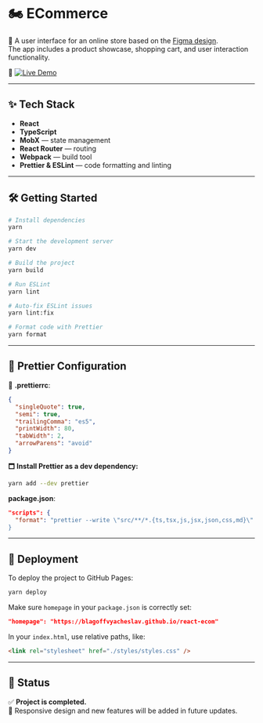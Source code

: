 # 🏍 ECommerce

🎨 A user interface for an online store based on the [Figma design](https://www.figma.com/design/V105wd67bkF2X7oOzCLPEG/E-commerce).  
The app includes a product showcase, shopping cart, and user interaction functionality.

🚀 [![Live Demo](https://img.shields.io/badge/Live-Demo-blue?style=for-the-badge)](https://blagoffvyacheslav.github.io/react-ecom)

---

## ✨ Tech Stack

- **React**
- **TypeScript**
- **MobX** — state management
- **React Router** — routing
- **Webpack** — build tool
- **Prettier & ESLint** — code formatting and linting

---

## 🛠 Getting Started

```bash
# Install dependencies
yarn

# Start the development server
yarn dev

# Build the project
yarn build

# Run ESLint
yarn lint

# Auto-fix ESLint issues
yarn lint:fix

# Format code with Prettier
yarn format
```

---

## 📀 Prettier Configuration

📂 **.prettierrc**:

```json
{
  "singleQuote": true,
  "semi": true,
  "trailingComma": "es5",
  "printWidth": 80,
  "tabWidth": 2,
  "arrowParens": "avoid"
}
```

🗖 **Install Prettier as a dev dependency:**

```bash
yarn add --dev prettier
```

**package.json**:

```json
"scripts": {
  "format": "prettier --write \"src/**/*.{ts,tsx,js,jsx,json,css,md}\"
}
```

---

## 🚀 Deployment

To deploy the project to GitHub Pages:

```bash
yarn deploy
```

Make sure `homepage` in your `package.json` is correctly set:

```json
"homepage": "https://blagoffvyacheslav.github.io/react-ecom"
```

In your `index.html`, use relative paths, like:

```html
<link rel="stylesheet" href="./styles/styles.css" />
```

---

## 📌 Status

✅ **Project is completed.**  
🧩 Responsive design and new features will be added in future updates.

